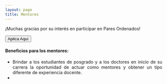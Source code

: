 ```yaml
---
layout: page
title: Mentores
---
```


¡Muchas gracias por su interés en participar en Pares Ordenados!

<button class="button button1" href="{{ '/mentores' | prepend: site.baseurl }}">Aplica Aquí</button>

#### Beneficios para los mentores:
<div style="text-align: justify">
<p><ul>
<li>Brindar a los estudiantes de posgrado y a los doctores en inicio de su carrera la oportunidad de actuar como mentores y obtener un tipo diferente de experiencia docente.</li>
<li></li>
</ul></p>
</div>